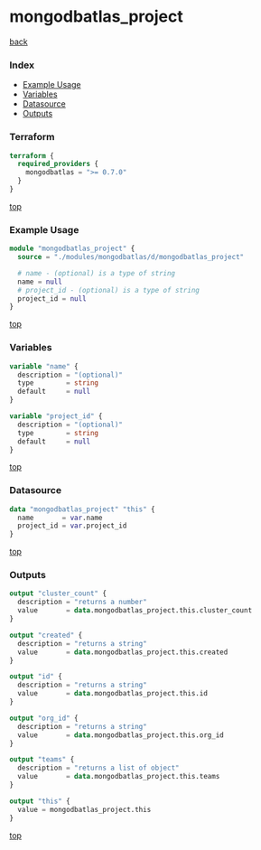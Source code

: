 # mongodbatlas_project

[back](../mongodbatlas.md)

### Index

- [Example Usage](#example-usage)
- [Variables](#variables)
- [Datasource](#datasource)
- [Outputs](#outputs)

### Terraform

```terraform
terraform {
  required_providers {
    mongodbatlas = ">= 0.7.0"
  }
}
```

[top](#index)

### Example Usage

```terraform
module "mongodbatlas_project" {
  source = "./modules/mongodbatlas/d/mongodbatlas_project"

  # name - (optional) is a type of string
  name = null
  # project_id - (optional) is a type of string
  project_id = null
}
```

[top](#index)

### Variables

```terraform
variable "name" {
  description = "(optional)"
  type        = string
  default     = null
}

variable "project_id" {
  description = "(optional)"
  type        = string
  default     = null
}
```

[top](#index)

### Datasource

```terraform
data "mongodbatlas_project" "this" {
  name       = var.name
  project_id = var.project_id
}
```

[top](#index)

### Outputs

```terraform
output "cluster_count" {
  description = "returns a number"
  value       = data.mongodbatlas_project.this.cluster_count
}

output "created" {
  description = "returns a string"
  value       = data.mongodbatlas_project.this.created
}

output "id" {
  description = "returns a string"
  value       = data.mongodbatlas_project.this.id
}

output "org_id" {
  description = "returns a string"
  value       = data.mongodbatlas_project.this.org_id
}

output "teams" {
  description = "returns a list of object"
  value       = data.mongodbatlas_project.this.teams
}

output "this" {
  value = mongodbatlas_project.this
}
```

[top](#index)